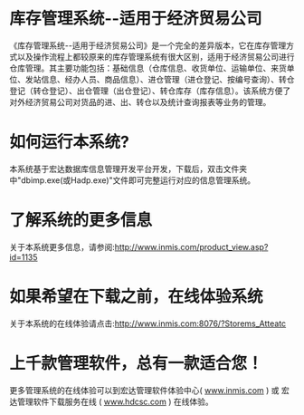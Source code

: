 # 库存管理系统--适用于经济贸易公司

《库存管理系统--适用于经济贸易公司》是一个完全的差异版本，它在库存管理方式以及操作流程上都较原来的库存管理系统有很大区别，适用于经济贸易公司进行仓库管理。其主要功能包括：基础信息（仓库信息、收货单位、运输单位、来货单位、发站信息、经办人员、商品信息）、进仓管理（进仓登记、按编号查询）、转仓登记（转仓登记）、出仓管理（出仓登记）、转仓库存（库存信息）。该系统方便了对外经济贸易公司对货品的进、出、转仓以及统计查询报表等业务的管理。

# 如何运行本系统?

本系统基于宏达数据库信息管理开发平台开发，下载后，双击文件夹中"dbimp.exe(或Hadp.exe)"文件即可完整运行对应的信息管理系统。

# 了解系统的更多信息

关于本系统更多信息，请参阅:http://www.inmis.com/product_view.asp?id=1135

# 如果希望在下载之前，在线体验系统

关于本系统的在线体验请点击:http://www.inmis.com:8076/?Storems_Atteatc

# 上千款管理软件，总有一款适合您！

更多管理系统的在线体验可以到宏达管理软件体验中心( www.inmis.com ) 或 宏达管理软件下载服务在线 ( www.hdcsc.com ) 在线体验。

